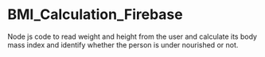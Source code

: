 # BMI_Calculation_Firebase
Node js code to read weight and height from the user and calculate its body mass index and identify whether the person is under nourished or not.
